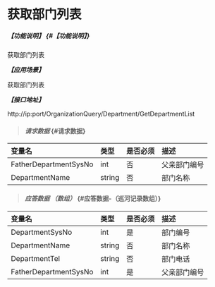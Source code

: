 # 获取部门列表

##### _【功能说明】_ {#【功能说明】}

获取部门列表

_**【应用场景】**_

获取部门列表

_**【接口地址】**_

http://ip:port/OrganizationQuery/Department/GetDepartmentList

> #### _请求数据_ {#请求数据}

| 变量名 | 类型 | 是否必须 | 描述 |
| :--- | :--- | :--- | :--- |
| FatherDepartmentSysNo| int| 否 | 父亲部门编号 |
| DepartmentName| string| 否 | 部门名称 |

> #### _应答数据 （数组）_ {#应答数据-（巡河记录数组）}

| 变量名 | 类型 | 是否必须 | 描述 |
| :--- | :--- | :--- | :--- |
| DepartmentSysNo| int| 是 | 部门编号 |
| DepartmentName| string| 否 | 部门名称 |
| DepartmentTel| string| 否 | 部门电话 |
| FatherDepartmentSysNo| int| 是 | 父亲部门编号 |








